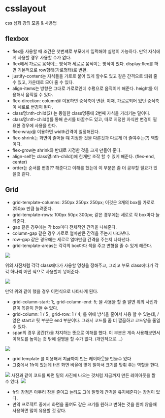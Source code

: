 # csslayout

css 심화 강의 모음 & 사용법

## flexbox

* flex를 사용할 때 조건은 첫번쨰로 부모에게 입력해야 실행이 가능하다. 만약 자식에게 사용할 경우 사용할 수가 없다.
* flex에서 가로로 움직이는 방식과 세로로 움직이는 방식이 있다. display:flex를 하면 기본적으로 row형태(가로형태)로 변환.
* justify-content는 자식들을 가로로 붙어 있게 할수도 있고 같은 간격으로 띄워 줄 수 있고, 가운데로 모아 줄 수 있다.
* align-items는 방향은 그대로 가로로인데 수평으로 움직이게 해준다. height를 이용해서 움직일 수 있다.
* flex-direction: column을 이용하면 중식축이 변환. 이때, 가로로되어 있던 중식축이 세로로 변경이 된다.
* class명:nth-child(2) 는 동일한 class명중에 2번째 자식을 가리키는 말이다.
* class명:nth-child()를 통해 순서를 바꿀수도 있고, 따로 지정한 자식만 변경이 필요한 경우에 사용을 한다.
* flex-wrap을 이용하면 width간격이 일정해진다.
* flex-shrink는 화면이 줄어들 떄 지정한 것을 다른것과 다르게 더 줄여주는(?) 역할이다.
* flex-grow는 shrink와 반대로 지정한 것을 크게 만들어 준다.
* align-self는 class명:nth-child()에 한개만 조작 할 수 있게 해준다. (flex-end, center)
* order는 순서를 변경?? 해준다고 이해를 했는데 이 부분은 좀 더 공부할 필요가 있을것 같다.

## Grid

* grid-template-columns: 250px 250px 250px; 이것은 3개의 box를 가로로 250px 만큼 늘려준다.
* grid-template-rows: 100px 50px 300px; 같은 경우에는 세로로 각 box마다 늘려준다.
* gap 같은 경우에는 각 box마다 전체적인 간격을 나눠준다.
* column-gap 같은 경우 가로로 얼마만큰 간격을 주는지 나타낸다.
* row-gap 같은 경우에는 세로로 얼마만큼 간격을 주는지 나타낸다.
* grid-template-areas는 각각의 box마다 색을 주고 변형을 줄 수 있게 해준다. 
<img src="./img/1.png">

   위의 사진처럼 각각 class에다가 사용할 명칭을 정해주고, 그리고 부모 class에다가 각각 하나씩 어떤 식으로 사용할지 넣어준다.

<img src="./img/2.png">

   만약 위와 같이 했을 경우 이런식으로 나타나게 된다.

* grid-column-start: 1;, grid-column-end: 5; 을 사용을 할 줄 알면 위의 사진과 같이 똑같이 만들 수 있다.
* grid-column: 1 / 5 , grid-row: 1 / 4; 를 위에 방식을 줄여서 사용 할 수 있는데, / 앞은 start고 뒷 부분은
  end 부분이다. 그래서 코드를 좀 더 깔끔하고 코드양을 줄일 수 있다.
* span의 경우 공간(?)을 차지하는 뜻으로 이해를 했다. 이 부분은 계속 사용해보면서 이해도를 높이는 것 밖에 설명을 할 수가 없다.
(개인적으로....)

<img src="./img/3.png">

* grid template 를 이용해서 지금까지 만든 레이아웃을 만들수 있다 
* 그중에서 1fr이 있는데 fr은 화면 비율에 맞게 알아서 크기를 맞춰 주는 역할을 한다. 

<img src="./img/4.png">
  사진과 같이 코드를 짜면 밑의 사진에 나오는 것처럼 지금까지 만든 레이아웃을 짤 수 있다.

<img src="./img/5.png">

* fr의 장점은 아무리 창을 줄이고 늘려도 그에 알맞게 간격을 유지해준다는 장점이 있다.</br>
* 만약 프로젝트 중에서 화면을 줄여도 같은 크기를 원하고 변하는 것을 원치 않을때 사용하면 많이 유용할 것 같다.</br>


